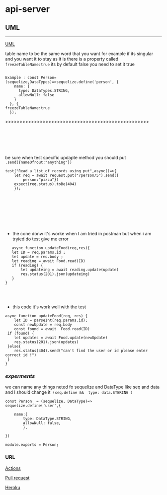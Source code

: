 # api-server

## UML 

---
[UML](./asset/class04.png)

table name to be the same word that you want for example if its singular and you want it to stay as it is there is a property called `freezeTableName:true`   its by default false you need to set it true

```

Example : const Person=(sequelize,DataTypes)=>sequelize.define('person', {
    name: {
      type: DataTypes.STRING,
      allowNull: false
    }
  }, {
freezeTableName:true
  });

```
\>>>>>>>>>>>>>>>>>>>>>>>>>>>>>>>>>>>>>>>>>>>>>>>>>>
<br></br>
<br></br>
<br></br>

be sure when test specific updapte method you should put `.send({nameOfrout:"anything"})`

```
test("Read a list of records using put",async()=>{
    let req = await request.put("/person/5").send({
        person:"pizza"})
    expect(req.status).toBe(404)
    });
```

<br></br>
<br></br>
<br></br>

- the cone donw it's worke when I am tried in postman
   but when i am  tryied do test give me error 



 ```
    async function updateFood(req,res){
    let ID = req.params.id ;
    let update = req.body ;
    let reading = await Food.read(ID)
    if (reading) {
        let updateing = await reading.update(update) 
        res.status(201).json(updateing)
    }
}

```

<br></br>


- this code it's work well with the test
```
async function updateFood(req, res) {
    let ID = parseInt(req.params.id);
    const newUpdate = req.body
    const found = await  Food.read(ID)
 if (found) {
    let updates = await Food.update(newUpdate)
    res.status(201).json(updates)
 }else{
    res.status(404).send("can't find the user or id please enter correct id !")
 }
}
```


### *experments* 

we can name any things neted fo sequelize and DataType like seq and data 
and I should change it` (seq.define &&  type: data.STERING )`
```
const Person  = (sequelize, DataType)=>
sequelize.define('user',{

    name:{
        type: DataType.STRING,
        allowNull: false,
        },
      
})

module.exports = Person;

```
### URL

[Actions](https://github.com/Mohammad-Alhaj/api-server/actions)

[Pull request](https://github.com/Mohammad-Alhaj/api-server/pulls)

[Heroku](https://mohammad-api-server.herokuapp.com/)
